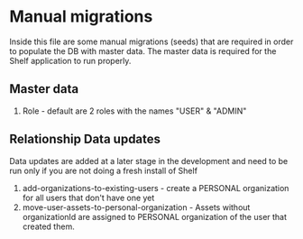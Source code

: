 # Manual migrations

Inside this file are some manual migrations (seeds) that are required in order to populate the DB with master data. The master data is required for the Shelf application to run properly.

## Master data

1. Role - default are 2 roles with the names "USER" & "ADMIN"

## Relationship Data updates

Data updates are added at a later stage in the development and need to be run only if you are not doing a fresh install of Shelf

1. add-organizations-to-existing-users - create a PERSONAL organization for all users that don't have one yet
2. move-user-assets-to-personal-organization - Assets without organizationId are assigned to PERSONAL organization of the user that created them.
